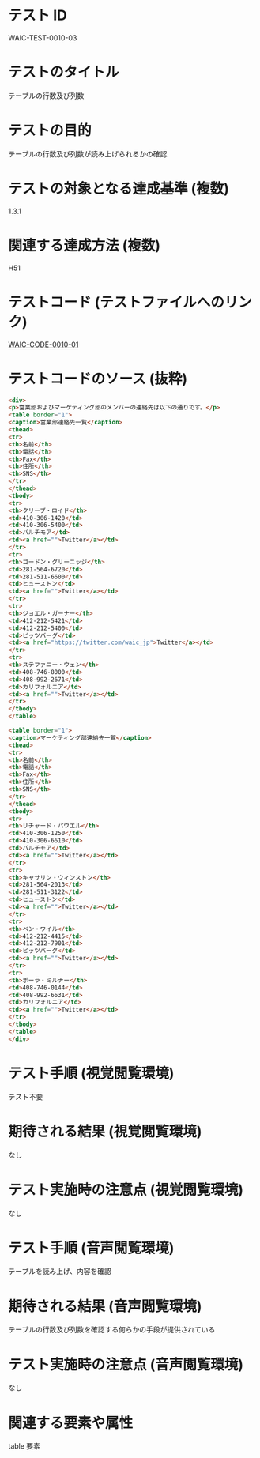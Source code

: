 

# テスト ID
WAIC-TEST-0010-03

# テストのタイトル
テーブルの行数及び列数

# テストの目的
テーブルの行数及び列数が読み上げられるかの確認

# テストの対象となる達成基準 (複数)
1.3.1

# 関連する達成方法 (複数)
H51

# テストコード (テストファイルへのリンク)
[WAIC-CODE-0010-01](https://waic.github.io/as_test/WAIC-CODE/WAIC-CODE-0010-01.html)

# テストコードのソース (抜粋)
```html
<div>
<p>営業部およびマーケティング部のメンバーの連絡先は以下の通りです。</p>
<table border="1">
<caption>営業部連絡先一覧</caption>
<thead>
<tr>
<th>名前</th>
<th>電話</th>
<th>Fax</th>
<th>住所</th>
<th>SNS</th>
</tr>
</thead>
<tbody>
<tr>
<th>クリーブ・ロイド</th>
<td>410-306-1420</td>
<td>410-306-5400</td>
<td>バルチモア</td>
<td><a href="">Twitter</a></td>
</tr>
<tr>
<th>ゴードン・グリーニッジ</th>
<td>281-564-6720</td>
<td>281-511-6600</td>
<td>ヒューストン</td>
<td><a href="">Twitter</a></td>
</tr>
<tr>
<th>ジョエル・ガーナー</th>
<td>412-212-5421</td>
<td>412-212-5400</td>
<td>ピッツバーグ</td>
<td><a href="https://twitter.com/waic_jp">Twitter</a></td>
</tr>
<tr>
<th>ステファニー・ウェン</th>
<td>408-746-8000</td>
<td>408-992-2671</td>
<td>カリフォルニア</td>
<td><a href="">Twitter</a></td>
</tr>
</tbody>
</table>

<table border="1">
<caption>マーケティング部連絡先一覧</caption>
<thead>
<tr>
<th>名前</th>
<th>電話</th>
<th>Fax</th>
<th>住所</th>
<th>SNS</th>
</tr>
</thead>
<tbody>
<tr>
<th>リチャード・パウエル</th>
<td>410-306-1250</td>
<td>410-306-6610</td>
<td>バルチモア</td>
<td><a href="">Twitter</a></td>
</tr>
<tr>
<th>キャサリン・ウィンストン</th>
<td>281-564-2013</td>
<td>281-511-3122</td>
<td>ヒューストン</td>
<td><a href="">Twitter</a></td>
</tr>
<tr>
<th>ベン・ワイル</th>
<td>412-212-4415</td>
<td>412-212-7901</td>
<td>ピッツバーグ</td>
<td><a href="">Twitter</a></td>
</tr>
<tr>
<th>ポーラ・ミルナー</th>
<td>408-746-0144</td>
<td>408-992-6631</td>
<td>カリフォルニア</td>
<td><a href="">Twitter</a></td>
</tr>
</tbody>
</table>
</div>

```
# テスト手順 (視覚閲覧環境)
テスト不要

# 期待される結果 (視覚閲覧環境)
なし

# テスト実施時の注意点 (視覚閲覧環境)
なし

# テスト手順 (音声閲覧環境)
テーブルを読み上げ、内容を確認

# 期待される結果 (音声閲覧環境)
テーブルの行数及び列数を確認する何らかの手段が提供されている

# テスト実施時の注意点 (音声閲覧環境)
なし

# 関連する要素や属性
table 要素



